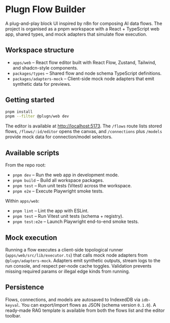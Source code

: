 # Plugn Flow Builder

A plug-and-play block UI inspired by n8n for composing AI data flows. The project is organised as a pnpm workspace with a React + TypeScript web app, shared types, and mock adapters that simulate flow execution.

## Workspace structure

- `apps/web` – React flow editor built with React Flow, Zustand, Tailwind, and shadcn-style components.
- `packages/types` – Shared flow and node schema TypeScript definitions.
- `packages/adapters-mock` – Client-side mock node adapters that emit synthetic data for previews.

## Getting started

```bash
pnpm install
pnpm --filter @plugn/web dev
```

The editor is available at [http://localhost:5173](http://localhost:5173). The `/flows` route lists stored flows, `/flows/:id/editor` opens the canvas, and `/connections` plus `/models` provide mock data for connection/model selectors.

## Available scripts

From the repo root:

- `pnpm dev` – Run the web app in development mode.
- `pnpm build` – Build all workspace packages.
- `pnpm test` – Run unit tests (Vitest) across the workspace.
- `pnpm e2e` – Execute Playwright smoke tests.

Within `apps/web`:

- `pnpm lint` – Lint the app with ESLint.
- `pnpm test` – Run Vitest unit tests (schema + registry).
- `pnpm test:e2e` – Launch Playwright end-to-end smoke tests.

## Mock execution

Running a flow executes a client-side topological runner (`apps/web/src/lib/executor.ts`) that calls mock node adapters from `@plugn/adapters-mock`. Adapters emit synthetic outputs, stream logs to the run console, and respect per-node cache toggles. Validation prevents missing required params or illegal edge kinds from running.

## Persistence

Flows, connections, and models are autosaved to IndexedDB via `idb-keyval`. You can export/import flows as JSON (schema version `0.1.0`). A ready-made RAG template is available from both the flows list and the editor toolbar.
